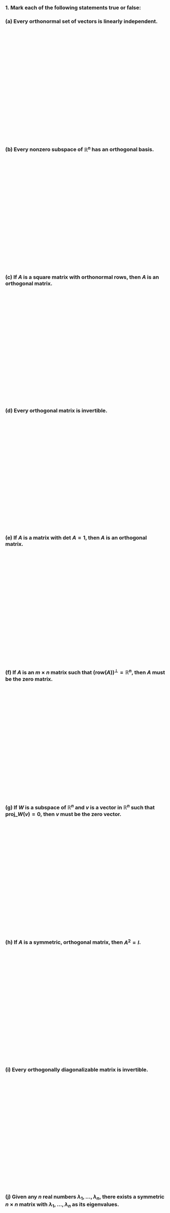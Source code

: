 ### 1. Mark each of the following statements true or false:

### (a) Every orthonormal set of vectors is linearly independent.

<br>
<br>
<br>
<br>
<br>
<br>
<br>
<br>
<br>
<br><br>
<br>
<br>
<br>
<br>
<br>
<br>
<br>
<br>
<br>

### (b) Every nonzero subspace of $\mathbb{R}^n$ has an orthogonal basis.

<br>
<br>
<br>
<br>
<br>
<br>
<br>
<br>
<br>
<br><br>
<br>
<br>
<br>
<br>
<br>
<br>
<br>
<br>
<br>

### (c) If $A$ is a square matrix with orthonormal rows, then $A$ is an orthogonal matrix.

<br>
<br>
<br>
<br>
<br>
<br>
<br>
<br>
<br>
<br><br>
<br>
<br>
<br>
<br>
<br>
<br>
<br>
<br>
<br>

### (d) Every orthogonal matrix is invertible.

<br>
<br>
<br>
<br>
<br>
<br>
<br>
<br>
<br>
<br><br>
<br>
<br>
<br>
<br>
<br>
<br>
<br>
<br>
<br>

### (e) If $A$ is a matrix with $\text{det } A = 1$, then $A$ is an orthogonal matrix.

<br>
<br>
<br>
<br>
<br>
<br>
<br>
<br>
<br>
<br><br>
<br>
<br>
<br>
<br>
<br>
<br>
<br>
<br>
<br>

### (f) If $A$ is an $m 	\times n$ matrix such that $(	\text{row}(A))^{\perp} = \mathbb{R}^n$, then $A$ must be the zero matrix.

<br>
<br>
<br>
<br>
<br>
<br>
<br>
<br>
<br>
<br><br>
<br>
<br>
<br>
<br>
<br>
<br>
<br>
<br>
<br>

### (g) If $W$ is a subspace of $\mathbb{R}^n$ and $v$ is a vector in $\mathbb{R}^n$ such that $\text{proj}\_W(v) = 0$, then $v$ must be the zero vector.

<br>
<br>
<br>
<br>
<br>
<br>
<br>
<br>
<br>
<br><br>
<br>
<br>
<br>
<br>
<br>
<br>
<br>
<br>
<br>

### (h) If $A$ is a symmetric, orthogonal matrix, then $A^2 = I$.

<br>
<br>
<br>
<br>
<br>
<br>
<br>
<br>
<br>
<br><br>
<br>
<br>
<br>
<br>
<br>
<br>
<br>
<br>
<br>

### (i) Every orthogonally diagonalizable matrix is invertible.

<br>
<br>
<br>
<br>
<br>
<br>
<br>
<br>
<br>
<br><br>
<br>
<br>
<br>
<br>
<br>
<br>
<br>
<br>
<br>

### (j) Given any $n$ real numbers $\lambda_1, \ldots, \lambda_n$, there exists a symmetric $n \times n$ matrix with $\lambda_1, \ldots, \lambda_n$ as its eigenvalues.

<br>
<br>
<br>
<br>
<br>
<br>
<br>
<br>
<br>
<br><br>
<br>
<br>
<br>
<br>
<br>
<br>
<br>
<br>
<br>

## 2. Find all values of $a$ and $b$ such that$\begin{bmatrix}1 & 4 & a \\2 & 1 & b \\3 & -2 & 3\end{bmatrix}$ is an orthogonal set of vectors.

<br>
<br>
<br>
<br>
<br>
<br>
<br>
<br>
<br>
<br><br>
<br>
<br>
<br>
<br>
<br>
<br>
<br>
<br>
<br>
<br>
<br>
<br>
<br>
<br>
<br>
<br>
<br>
<br>
<br><br>
<br>
<br>
<br>
<br>
<br>
<br>
<br>
<br>
<br>

### 3. Find the coordinate vector $\[v\]\_B$ of $v = \begin{bmatrix} 7 \\ -3 \\ 2 \end{bmatrix}$ with respect to the orthogonal basis $B = \left{ \begin{bmatrix} 1 \\ 0 \\ 1\end{bmatrix}, \begin{bmatrix} 1 \\ 1 \\ -1 \end{bmatrix}, \begin{bmatrix} -1 \\ 1 \\ 1 \end{bmatrix} \right}$.

<br>
<br>
<br>
<br>
<br>
<br>
<br>
<br>
<br>
<br><br>
<br>
<br>
<br>
<br>
<br>
<br>
<br>
<br>
<br>
<br>
<br>
<br>
<br>
<br>
<br>
<br>
<br>
<br>
<br><br>
<br>
<br>
<br>
<br>
<br>
<br>
<br>
<br>
<br>

### 4. The coordinate vector of a vector $v$ with respect to an orthonormal basis $B = {v_1, v_2}$ of $\mathbb{R}^2$ is $\[v\]*B = \begin{bmatrix} -3 \\ \frac{1}{2} \end{bmatrix}$. If $v*{1} = \begin{bmatrix} \frac{3}{5} \\ \frac{4}{5} \end{bmatrix}$, find all possible vectors $v$.

<br>
<br>
<br>
<br>
<br>
<br>
<br>
<br>
<br>
<br><br>
<br>
<br>
<br>
<br>
<br>
<br>
<br>
<br>
<br>
<br>
<br>
<br>
<br>
<br>
<br>
<br>
<br>
<br>
<br><br>
<br>
<br>
<br>
<br>
<br>
<br>
<br>
<br>
<br>

### 5. Show that $\begin{bmatrix} \frac{6}{7} & \frac{2}{\sqrt{5}} & \frac{3}{7} \\ -\frac{1}{\sqrt{5}} & 0 & \frac{2}{\sqrt{5}} \\ \frac{4}{7 \sqrt{5}} & -\frac{15}{\sqrt{5}} & \frac{2}{7\sqrt{5}} \end{bmatrix}$ is an orthogonal matrix.

<br>
<br>
<br>
<br>
<br>
<br>
<br>
<br>
<br>
<br>
<br>
<br>
<br>
<br>
<br>
<br>
<br>
<br>
<br>
<br>
<br>
<br>
<br>
<br>
<br>
<br>
<br>
<br>
<br>
<br><br>
<br>
<br>
<br>
<br>
<br>
<br>
<br>
<br>
<br>

### 6. If $\begin{bmatrix}\frac{1}{2} & a \\ b & c \end{bmatrix}$ is an orthogonal matrix, find all possible values of $a$, $b$, and $c$.

<br>
<br>
<br>
<br>
<br>
<br>
<br>
<br>
<br>
<br>
<br>
<br>
<br>
<br>
<br>
<br>
<br>
<br>
<br>
<br>
<br>
<br>
<br>
<br>
<br>
<br>
<br>
<br>
<br>
<br><br>
<br>
<br>
<br>
<br>
<br>
<br>
<br>
<br>
<br>

### 7. If $Q$ is an orthogonal $n 	\times n$ matrix and ${v_1, \ldots, v_k}$ is an orthonormal set in $\mathbb{R}^n$, prove that ${Qv_1, \ldots, Qv_k}$ is an orthonormal set.

<br>
<br>
<br>
<br>
<br>
<br>
<br>
<br>
<br>
<br><br>
<br>
<br>
<br>
<br>
<br>
<br>
<br>
<br>
<br>
<br>
<br>
<br>
<br>
<br>
<br>
<br>
<br>
<br>
<br><br>
<br>
<br>
<br>
<br>
<br>
<br>
<br>
<br>
<br>

### *In Questions 9-12, find a basis for $W^{\perp}$.*

### 9. $W$ is the line in $\mathbb{R}^2$ with general equation $2x - 5y = 0$.

<br>
<br>
<br>
<br>
<br>
<br>
<br>
<br>
<br>
<br><br>
<br>
<br>
<br>
<br>
<br>
<br>
<br>
<br>
<br>
<br>
<br>
<br>
<br>
<br>
<br>
<br>
<br>
<br>
<br><br>
<br>
<br>
<br>
<br>
<br>
<br>
<br>
<br>
<br>

### 10. $W$ is the line in $\mathbb{R}^{3}$ with the parametric equations

$$x=t$$
$$y=2t$$
$$z=-t$$
<br>
<br>
<br>
<br>
<br>
<br>
<br>
<br>
<br>
<br><br>
<br>
<br>
<br>
<br>
<br>
<br>
<br>
<br>
<br>
<br>
<br>
<br>
<br>
<br>
<br>
<br>
<br>
<br>
<br><br>
<br>
<br>
<br>
<br>
<br>
<br>
<br>
<br>
<br>

### 11. $W = 	\text{span} \left{ \begin{bmatrix} 1 \\ -1 \\ 4 \end{bmatrix}, \begin{bmatrix} 0 \\ 1 \\ -3 \end{bmatrix} \right}$.

<br>
<br>
<br>
<br>
<br>
<br>
<br>
<br>
<br>
<br><br>
<br>
<br>
<br>
<br>
<br>
<br>
<br>
<br>
<br>
<br>
<br>
<br>
<br>
<br>
<br>
<br>
<br>
<br><br>
<br>
<br>
<br>
<br>
<br>
<br>
<br>
<br>
<br>

### 12. $W = 	\text{span} \left{ \begin{bmatrix} 1 \\ 1 \\ 1 \\ 1 \end{bmatrix}, \begin{bmatrix} 1 \\ -1 \\ 1 \\ 2 \end{bmatrix} \right}$.

<br>
<br>
<br>
<br>
<br>
<br>
<br>
<br>
<br>
<br><br>
<br>
<br>
<br>
<br>
<br>
<br>
<br>
<br>
<br>
<br>
<br>
<br>
<br>
<br>
<br>
<br>
<br>
<br>
<br><br>
<br>
<br>
<br>
<br>
<br>
<br>
<br>
<br>
<br>

### 13. Find bases for each of the four fundamental subspaces of

$$
A = \begin{bmatrix}
1 & -1 & 2 & 1 & 3 \\
-1 & 2 & -2 & 1 & -2 \\
2 & 1 & 4 & 8 & 9 \\
3 & -5 & 6 & -1 & 7
\\end{bmatrix}
$$
<br>
<br>
<br>
<br>
<br>
<br>
<br>
<br>
<br>
<br><br>
<br>
<br>
<br>
<br>
<br>
<br>
<br>
<br>
<br>
<br>
<br>
<br>
<br>
<br>
<br>
<br>
<br>
<br>
<br><br>
<br>
<br>
<br>
<br>
<br>
<br>
<br>
<br>
<br>

### 14. Find the orthogonal decomposition of $v = \begin{bmatrix}1 \\0 \\-1 \\2\end{bmatrix}$ with respect to $W = 	\text{span} \left{ \begin{bmatrix} 0 \\ 1 \\ 1 \\ 1 \end{bmatrix}, \begin{bmatrix} 1 \\ 0 \\ 1 \\ -1 \end{bmatrix}, \begin{bmatrix} 3 \\ 1 \\ -2 \\ 1 \end{bmatrix} \right}$.

<br>
<br>
<br>
<br>
<br>
<br>
<br>
<br>
<br>
<br><br>
<br>
<br>
<br>
<br>
<br>
<br>
<br>
<br>
<br>
<br>
<br>
<br>
<br>
<br>
<br>
<br>
<br>
<br>
<br><br>
<br>
<br>
<br>
<br>
<br>
<br>
<br>
<br>
<br>

### 15. (a) Apply the Gram-Schmidt Process to $x_1 = \begin{bmatrix} 1 \\ 1 \\ 1 \\ 1 \end{bmatrix}, x_2 = \begin{bmatrix} 1 \\ 1 \\ 1 \\ 0 \end{bmatrix}, x_3 = \begin{bmatrix} 0 \\ 1 \\ 1 \\ 1 \end{bmatrix}$ to find an orthogonal basis for $W = 	\text{span} {x_1, x_2, x_3}$.

<br>
<br>
<br>
<br>
<br>
<br>
<br>
<br>
<br>
<br><br>
<br>
<br>
<br>
<br>
<br>
<br>
<br>
<br>
<br>
<br>
<br>
<br>
<br>
<br>
<br>
<br>
<br>
<br>
<br><br>
<br>
<br>
<br>
<br>
<br>
<br>
<br>
<br>
<br>

### (b) Use the result of part (a) to find a QR factorization of $A = \begin{bmatrix}1 & 1 & 0 \\1 & 1 & 1 \\1 & 1 & 1 \\1 & 0 & 1\end{bmatrix}$

<br>
<br>
<br>
<br>
<br>
<br>
<br>
<br>
<br>
<br><br>
<br>
<br>
<br>
<br>
<br>
<br>
<br>
<br>
<br>
<br>
<br>
<br>
<br>
<br>
<br>
<br>
<br>
<br>
<br><br>
<br>
<br>
<br>
<br>
<br>
<br>
<br>
<br>
<br>

### 16. Find an orthogonal basis for $\mathbb{R}^4$ that contains the vectors $\begin{bmatrix} 1 \\ 0 \\ 2 \\ 2 \end{bmatrix} 	\text{ and } \begin{bmatrix} 0 \\ 1 \\ 1 \\ -1 \end{bmatrix}$

<br>
<br>
<br>
<br>
<br>
<br>
<br>
<br>
<br>
<br><br>
<br>
<br>
<br>
<br>
<br>
<br>
<br>
<br>
<br>
<br>
<br>
<br>
<br>
<br>
<br>
<br>
<br>
<br>
<br><br>
<br>
<br>
<br>
<br>
<br>
<br>
<br>
<br>
<br>

### 17. Find an orthogonal basis for the subspace

$$
W = 	\text{span} \left{ \begin{bmatrix} x_1 \\ x_2 \\ x_3 \\ x_4 \end{bmatrix} : x_1 + x_2 + x_3 + x_4 = 0 
\\right} 	\text{ of } \mathbb{R}^4
$$
<br>
<br>
<br>
<br>
<br>
<br>
<br>
<br>
<br>
<br><br>
<br>
<br>
<br>
<br>
<br>
<br>
<br>
<br>
<br>
<br>
<br>
<br>
<br>
<br>
<br>
<br>
<br>
<br>
<br><br>
<br>
<br>
<br>
<br>
<br>
<br>
<br>
<br>
<br>

### 18. Let $A = \begin{bmatrix} 2 & 1 & -1 \\ 1 & 2 & 1 \\ -1 & 1 & 2 \end{bmatrix}$. Orthogonally diagonalize $A$.

<br>
<br>
<br>
<br>
<br>
<br>
<br>
<br>
<br>
<br>
<br>
<br>
<br>
<br>
<br>
<br>
<br>
<br>
<br>
<br>
<br>
<br>
<br>
<br>
<br>
<br>
<br>
<br>
<br>
<br><br>
<br>
<br>
<br>
<br>
<br>
<br>
<br>
<br>
<br>

### 19. Find a symmetric matrix with eigenvalues $\lambda_1 = \lambda_2 = 1$, $\lambda_3 = -2$ and eigenspaces

$$
E_1 = 	\text{span} \left( \begin{bmatrix} 1 \\ 1 \\ 1 \end{bmatrix}, \begin{bmatrix} 1 \\ 1 \\ 1 \end{bmatrix} \right), E\_{-2} = 	\text{span} \left( \begin{bmatrix} 1 \\ -1 \\ 0 \end{bmatrix} 
\\right)
$$
<br>
<br>
<br>
<br>
<br>
<br>
<br>
<br>
<br>
<br>
<br>
<br>
<br>
<br>
<br>
<br>
<br>
<br>
<br>
<br>
<br>
<br>
<br>
<br>
<br>
<br>
<br>
<br>
<br>
<br><br>
<br>
<br>
<br>
<br>
<br>
<br>
<br>
<br>
<br>

### 20. If ${v_1, v_2, \ldots, v_n}$ is an orthonormal basis for $\mathbb{R}^n$ and $A = c_1 v_1 v_1^T + c_2 v_2 v_2^T + \cdots + c_n v_n v_n^T$, prove that $A$ is a symmetric matrix with eigenvalues $c_1, c_2, \ldots, c_n$ and corresponding eigenvectors $v_1, v_2, \ldots, v_n$.

<br>
<br>
<br>
<br>
<br>
<br>
<br>
<br>
<br>
<br><br>
<br>
<br>
<br>
<br>
<br>
<br>
<br>
<br>
<br>
<br>
<br>
<br>
<br>
<br>
<br>
<br>
<br>
<br>
<br><br>
<br>
<br>
<br>
<br>
<br>
<br>
<br>
<br>
<br>
